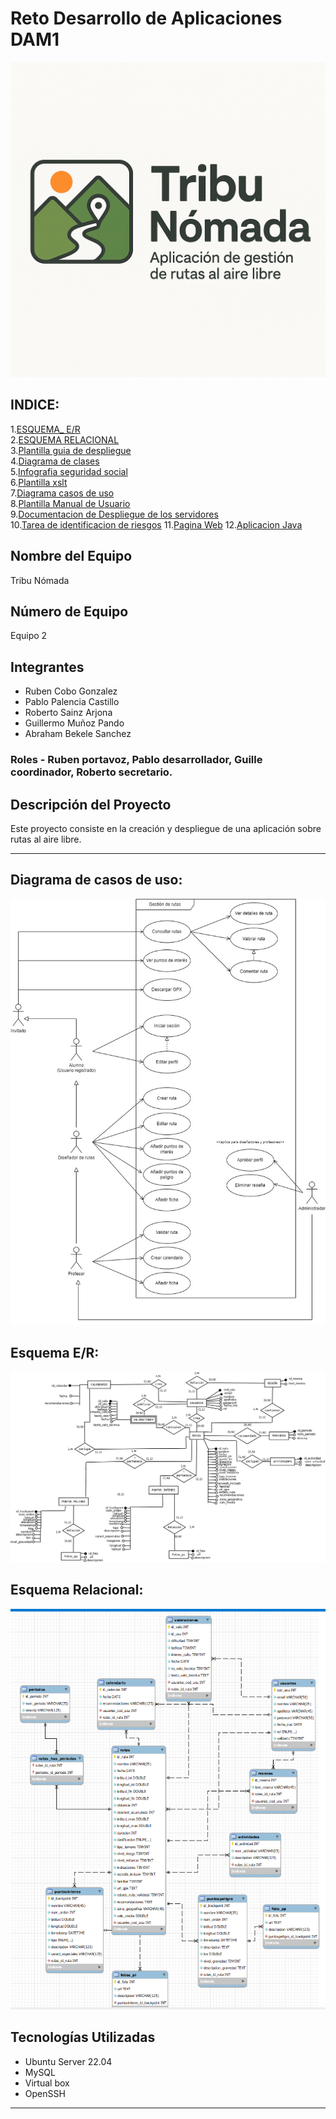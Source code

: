 # Reto Desarrollo de Aplicaciones DAM1  

![Logo](logo-tribu-nomada.png)

## INDICE:  
1.[ESQUEMA_ E/R](./Bases%20de%20datos/diagrama_ER_FINAL.png)  
2.[ESQUEMA RELACIONAL](./Bases%20de%20datos/relacional.PNG)  
3.[Plantilla guia de despliegue](./PLANTILLA%20GUIA%20DE%20DESPLIEGUE.docx)  
4.[Diagrama de clases](./Diagrama%20de%20clases%20(sin%20m%C3%A9todos).jpg)  
5.[Infografia seguridad social](./Infograf%C3%ADa%20Seguridad%20Social.pdf)  
6.[Plantilla xslt](./plantilla_xslt_grupo2.xslt)  
7.[Diagrama casos de uso](Diagrama%20de%20casos.jpg)  
8.[Plantilla Manual de Usuario](./plantilla-manual-usuario.docx)  
9.[Documentacion de Despliegue de los servidores](./documentacion-guia-despliegue-servidores.pdf)  
10.[Tarea de identificacion de riesgos](./tarea-identificacion-riesgos.docx)
11.[Pagina Web](./pagina-web)
12.[Aplicacion Java](./Programacion)


## Nombre del Equipo  
Tribu Nómada  

## Número de Equipo  
Equipo 2   
  
## Integrantes  
- Ruben Cobo Gonzalez  
- Pablo Palencia Castillo  
- Roberto Sainz Arjona  
- Guillermo Muñoz Pando  
- Abraham Bekele Sanchez  
### Roles - Ruben portavoz, Pablo desarrollador, Guille coordinador, Roberto secretario.  
  
## Descripción del Proyecto  
Este proyecto consiste en la creación y despliegue de una aplicación sobre rutas al aire libre.  

---  

## Diagrama de casos de uso:  

![Diagrama casos de uso](Diagrama%20de%20casos.jpg)  


## Esquema E/R:  

![Esquema E/R](./Bases%20de%20datos/diagrama_ER_FINAL.png)   

## Esquema Relacional:  
![Esquema Relacional](./Bases%20de%20datos/relacional.PNG)  


## Tecnologías Utilizadas  
- Ubuntu Server 22.04  
- MySQL   
- Virtual box  
- OpenSSH  

---  
